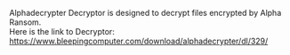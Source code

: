 Alphadecrypter Decryptor is designed to decrypt files encrypted by Alpha Ransom.\
Here is the link to Decryptor: https://www.bleepingcomputer.com/download/alphadecrypter/dl/329/
